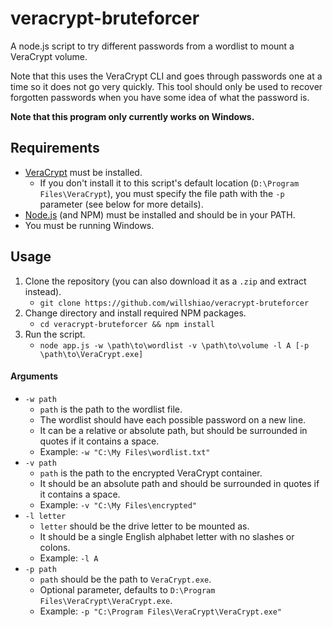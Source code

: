 veracrypt-bruteforcer
====
A node.js script to try different passwords from a wordlist to mount a VeraCrypt volume.

Note that this uses the VeraCrypt CLI and goes through passwords one at a time so it does not go very quickly. This tool should only be used to recover forgotten passwords when you have some idea of what the password is.

**Note that this program only currently works on Windows.**

## Requirements

- [VeraCrypt](https://veracrypt.codeplex.com/) must be installed.
    + If you don't install it to this script's default location (`D:\Program Files\VeraCrypt`), you must specify the file path with the `-p` parameter (see below for more details).
- [Node.js](https://nodejs.org/en/) (and NPM) must be installed and should be in your PATH.
- You must be running Windows.

## Usage

1. Clone the repository (you can also download it as a `.zip` and extract instead).
    - `git clone https://github.com/willshiao/veracrypt-bruteforcer`
2. Change directory and install required NPM packages.
    - `cd veracrypt-bruteforcer && npm install`
3. Run the script.
    - `node app.js -w \path\to\wordlist -v \path\to\volume -l A [-p \path\to\VeraCrypt.exe]`

#### Arguments

- `-w path`
    + `path` is the path to the wordlist file.
    + The wordlist should have each possible password on a new line.
    + It can be a relative or absolute path, but should be surrounded in quotes if it contains a space.
    + Example: `-w "C:\My Files\wordlist.txt"`
- `-v path`
    + `path` is the path to the encrypted VeraCrypt container.
    + It should be an absolute path and should be surrounded in quotes if it contains a space.
    + Example: `-v "C:\My Files\encrypted"`
- `-l letter`
    + `letter` should be the drive letter to be mounted as.
    + It should be a single English alphabet letter with no slashes or colons.
    + Example: `-l A`
- `-p path`
    + `path` should be the path to `VeraCrypt.exe`.
    + Optional parameter, defaults to `D:\Program Files\VeraCrypt\VeraCrypt.exe`.
    + Example: `-p "C:\Program Files\VeraCrypt\VeraCrypt.exe"`